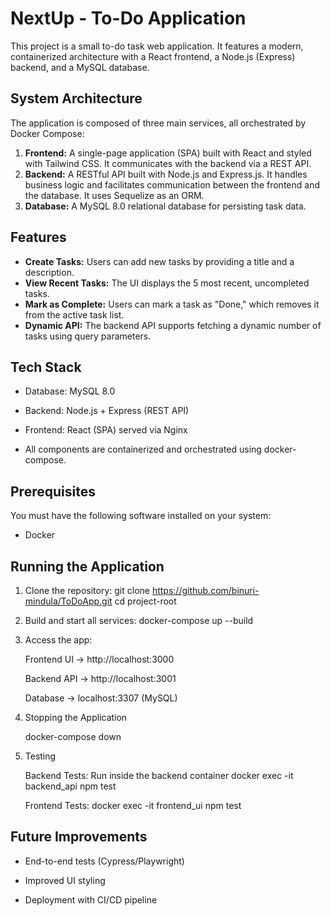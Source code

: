 # NextUp - To-Do Application

This project is a small to-do task web application. It features a modern, containerized architecture with a React frontend, a Node.js (Express) backend, and a MySQL database.

## System Architecture

The application is composed of three main services, all orchestrated by Docker Compose:
1.  **Frontend:** A single-page application (SPA) built with React and styled with Tailwind CSS. It communicates with the backend via a REST API.
2.  **Backend:** A RESTful API built with Node.js and Express.js. It handles business logic and facilitates communication between the frontend and the database. It uses Sequelize as an ORM.
3.  **Database:** A MySQL 8.0 relational database for persisting task data.

## Features

*   **Create Tasks:** Users can add new tasks by providing a title and a description.
*   **View Recent Tasks:** The UI displays the 5 most recent, uncompleted tasks.
*   **Mark as Complete:** Users can mark a task as "Done," which removes it from the active task list.
*   **Dynamic API:** The backend API supports fetching a dynamic number of tasks using query parameters.

## Tech Stack

* Database: MySQL 8.0

* Backend: Node.js + Express (REST API)

* Frontend: React (SPA) served via Nginx

* All components are containerized and orchestrated using docker-compose.

## Prerequisites

You must have the following software installed on your system:

* Docker

## Running the Application

1. Clone the repository:
    git clone https://github.com/binuri-mindula/ToDoApp.git
    cd project-root

2. Build and start all services:
    docker-compose up --build

3. Access the app:

    Frontend UI → http://localhost:3000

    Backend API → http://localhost:3001

    Database → localhost:3307 (MySQL)

4. Stopping the Application
   
   docker-compose down

5. Testing

   Backend Tests: Run inside the backend container
      docker exec -it backend_api npm test

   Frontend Tests:
      docker exec -it frontend_ui npm test

## Future Improvements

* End-to-end tests (Cypress/Playwright)

* Improved UI styling

* Deployment with CI/CD pipeline
